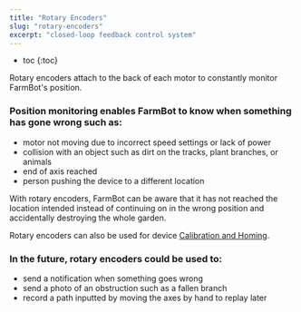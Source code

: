 ```yaml
---
title: "Rotary Encoders"
slug: "rotary-encoders"
excerpt: "closed-loop feedback control system"
---
```


* toc
{:toc}

Rotary encoders attach to the back of each motor to constantly monitor FarmBot's position.

### Position monitoring enables FarmBot to know when something has gone wrong such as:

* motor not moving due to incorrect speed settings or lack of power
* collision with an object such as dirt on the tracks, plant branches, or animals
* end of axis reached
* person pushing the device to a different location

With rotary encoders, FarmBot can be aware that it has not reached the location intended instead of continuing on in the wrong position and accidentally destroying the whole garden.

Rotary encoders can also be used for device [Calibration and Homing](../Additional-Information/calibration-and-homing.md).

### In the future, rotary encoders could be used to:

* send a notification when something goes wrong
* send a photo of an obstruction such as a fallen branch
* record a path inputted by moving the axes by hand to replay later

